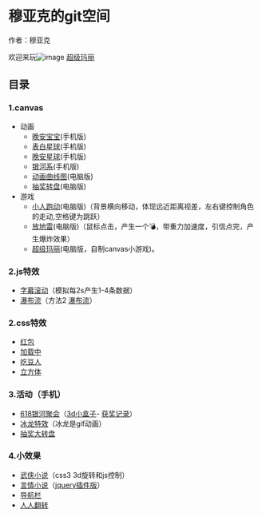 # 穆亚克的git空间
作者：穆亚克

欢迎来玩![image](https://muyake.github.io/canvas/games/mario/images/ico/favicon.ico) [超级玛丽](https://muyake.github.io/canvas/games/mario/game.html)
## 目录
### 1.canvas
+ 动画
    + [晚安宝宝](https://muyake.github.io/canvas/animation/baobao/index.html)(手机版)
    + [表白星球](https://muyake.github.io/canvas/animation/biaobai/1.html)(手机版)
    + [晚安星球](https://muyake.github.io/canvas/animation/nightstar/html/index.html)(手机版)
    + [银河系](https://muyake.github.io/canvas/animation/moonandsun/f.html)(手机版)
    + [动画曲线图](https://muyake.github.io/canvas/animation/quxiantu/example.html)(电脑版)
    + [抽奖转盘](https://muyake.github.io/canvas/animation/zhuanpan/lottery.html)(电脑版)
+ 游戏
    * [小人跑动](https://muyake.github.io/canvas/games/game1/game.html)(电脑版)（背景横向移动，体现远近距离视差，左右键控制角色的走动,空格键为跳跃）
    * [放地雷](https://muyake.github.io/canvas/games/html/game7.html)(电脑版)（鼠标点击，产生一个💣，带重力加速度，引信点完，产生爆炸效果）
    * [超级玛丽](https://muyake.github.io/canvas/games/mario/game.html)(电脑版，自制canvas小游戏)。
### 2.js特效
+ [字幕滚动](https://muyake.github.io/js/example1/index.html)（模拟每2s产生1-4条数据）
+ [瀑布流](https://muyake.github.io/web/pubuliu/a.html)（方法2 [瀑布流](https://muyake.github.io/web/pubuliu/b.html)）
### 2.css特效
+ [红包](https://muyake.github.io/widget/redbag/shake.html)
+ [加载中](https://muyake.github.io/widget/load.html)
+ [吃豆人](https://muyake.github.io/widget/chidouren.html)
+ [立方体](https://muyake.github.io/widget/curb/a.html)
### 3.活动（手机）
+ [618银河聚会](https://muyake.github.io/pages/618/main.html)（[3d小盒子](https://muyake.github.io/pages/618/box.html)-  [获奖记录](https://muyake.github.io/pages/618/Record.html)）
+ [冰龙特效](https://muyake.github.io/pages/IceDragon/IceDragon.html)（冰龙是gif动画）
+ [抽奖大转盘](https://muyake.github.io/pages/Luckdraw/index.html)
### 4.小效果
+ [武侠小说](https://muyake.github.io/widget/xuanzhuanwuxia2.html)（css3 3d旋转和js控制）
+ [言情小说](https://muyake.github.io/widget/环形轮播/2.html)（[jquery插件版](https://muyake.github.io/widget/环形轮播/jquey版/carousel_demo.html)）
+  [导航栏](https://muyake.github.io/widget/widget/nav.html)
+ [人人翻转](https://muyake.github.io/widget/renrenfanzhuan/fanzhuan.html)